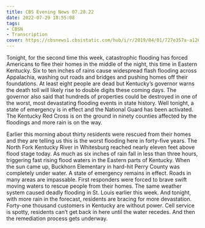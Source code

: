```yaml
---
title: CBS Evening News 07.28.22
date: 2022-07-29 18:55:08
tags:
- CBSN
- Transcription
cover: https://cbsnews1.cbsistatic.com/hub/i/r/2019/04/01/727e357a-a126-4138-a2c5-4d3222669d57/thumbnail/640x360/3ff2761028dc5c65cc4f07acd54bcd5c/cbsn2-logo-1920x1080.jpg
---
```

Tonight, for the second time this week, catastrophic flooding has forced Americans to flee their homes in the middle of the night, this time in Eastern Kentucky. Six to ten inches of rains cause widespread flash flooding across Appalachia, washing out roads and bridges and pushing homes off their foundations. At least eight people are dead but Kentucky’s governor warns the death toll will likely rise to double digits these coming days. The governor also said that hundreds of properties could be destroyed in one of the worst, most devastating flooding events in state history. Well tonight, a state of emergency is in effect and the National Guard has been activated. The Kentucky Red Cross is on the ground in ninety counties affected by the floodings and more rain is on the way. 

Earlier this morning about thirty residents were rescued from their homes and they are telling us this is the worst flooding here in forty-five years. The North Fork Kentucky River in Whitesburg reached nearly eleven feet above flood stage today. As much as six inches of rain fall in less than three hours, triggering fast rising flood waters in the Eastern parts of Kentucky. When the sun came up, Buckhorn Elementary in hard-hit Perry County was completely under water. A state of emergency remains in effect. Roads in many areas are impassable. First responders were forced to brave swift moving waters to rescue people from their homes. The same weather system caused deadly flooding in St. Louis earlier this week. And tonight, with more rain in the forecast, residents are bracing for more devastation. Forty-one thousand customers in Kentucky are without power. Cell service is spotty, residents can’t get back in here until the water recedes. And then the remediation process gets underway.
